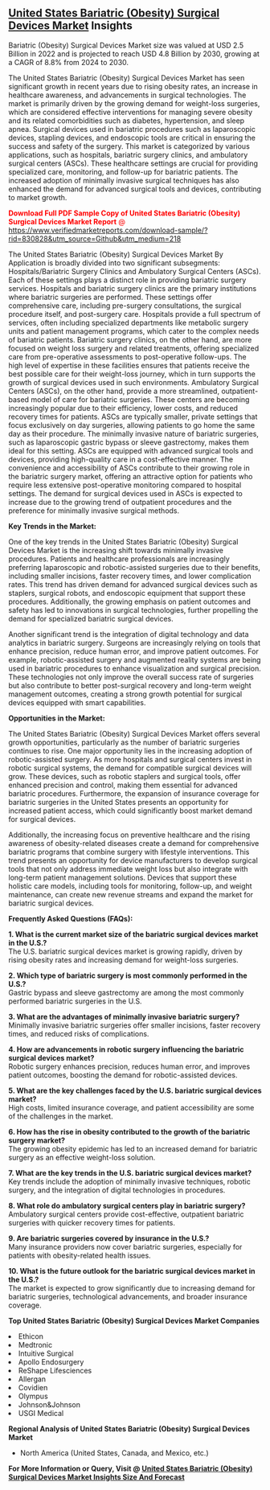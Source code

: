 <h2><a href="https://www.verifiedmarketreports.com/download-sample/?rid=830828&amp;utm_source=Github&amp;utm_medium=218" target="_blank">United States Bariatric (Obesity) Surgical Devices Market</a> Insights</h2><p>Bariatric (Obesity) Surgical Devices Market size was valued at USD 2.5 Billion in 2022 and is projected to reach USD 4.8 Billion by 2030, growing at a CAGR of 8.8% from 2024 to 2030.</p><p><p>The United States Bariatric (Obesity) Surgical Devices Market has seen significant growth in recent years due to rising obesity rates, an increase in healthcare awareness, and advancements in surgical technologies. The market is primarily driven by the growing demand for weight-loss surgeries, which are considered effective interventions for managing severe obesity and its related comorbidities such as diabetes, hypertension, and sleep apnea. Surgical devices used in bariatric procedures such as laparoscopic devices, stapling devices, and endoscopic tools are critical in ensuring the success and safety of the surgery. This market is categorized by various applications, such as hospitals, bariatric surgery clinics, and ambulatory surgical centers (ASCs). These healthcare settings are crucial for providing specialized care, monitoring, and follow-up for bariatric patients. The increased adoption of minimally invasive surgical techniques has also enhanced the demand for advanced surgical tools and devices, contributing to market growth. <p><span class=""><span style="color: #ff0000;"><strong>Download Full PDF Sample Copy of United States Bariatric (Obesity) Surgical Devices Market Report</strong> @ </span><a href="https://www.verifiedmarketreports.com/download-sample/?rid=830828&amp;utm_source=Github&amp;utm_medium=218" target="_blank">https://www.verifiedmarketreports.com/download-sample/?rid=830828&amp;utm_source=Github&amp;utm_medium=218</a></span></p></p> <p>The United States Bariatric (Obesity) Surgical Devices Market By Application is broadly divided into two significant subsegments: Hospitals/Bariatric Surgery Clinics and Ambulatory Surgical Centers (ASCs). Each of these settings plays a distinct role in providing bariatric surgery services. Hospitals and bariatric surgery clinics are the primary institutions where bariatric surgeries are performed. These settings offer comprehensive care, including pre-surgery consultations, the surgical procedure itself, and post-surgery care. Hospitals provide a full spectrum of services, often including specialized departments like metabolic surgery units and patient management programs, which cater to the complex needs of bariatric patients. Bariatric surgery clinics, on the other hand, are more focused on weight loss surgery and related treatments, offering specialized care from pre-operative assessments to post-operative follow-ups. The high level of expertise in these facilities ensures that patients receive the best possible care for their weight-loss journey, which in turn supports the growth of surgical devices used in such environments. Ambulatory Surgical Centers (ASCs), on the other hand, provide a more streamlined, outpatient-based model of care for bariatric surgeries. These centers are becoming increasingly popular due to their efficiency, lower costs, and reduced recovery times for patients. ASCs are typically smaller, private settings that focus exclusively on day surgeries, allowing patients to go home the same day as their procedure. The minimally invasive nature of bariatric surgeries, such as laparoscopic gastric bypass or sleeve gastrectomy, makes them ideal for this setting. ASCs are equipped with advanced surgical tools and devices, providing high-quality care in a cost-effective manner. The convenience and accessibility of ASCs contribute to their growing role in the bariatric surgery market, offering an attractive option for patients who require less extensive post-operative monitoring compared to hospital settings. The demand for surgical devices used in ASCs is expected to increase due to the growing trend of outpatient procedures and the preference for minimally invasive surgical methods.</p> <p><strong>Key Trends in the Market:</strong></p> <p>One of the key trends in the United States Bariatric (Obesity) Surgical Devices Market is the increasing shift towards minimally invasive procedures. Patients and healthcare professionals are increasingly preferring laparoscopic and robotic-assisted surgeries due to their benefits, including smaller incisions, faster recovery times, and lower complication rates. This trend has driven demand for advanced surgical devices such as staplers, surgical robots, and endoscopic equipment that support these procedures. Additionally, the growing emphasis on patient outcomes and safety has led to innovations in surgical technologies, further propelling the demand for specialized bariatric surgical devices.</p> <p>Another significant trend is the integration of digital technology and data analytics in bariatric surgery. Surgeons are increasingly relying on tools that enhance precision, reduce human error, and improve patient outcomes. For example, robotic-assisted surgery and augmented reality systems are being used in bariatric procedures to enhance visualization and surgical precision. These technologies not only improve the overall success rate of surgeries but also contribute to better post-surgical recovery and long-term weight management outcomes, creating a strong growth potential for surgical devices equipped with smart capabilities.</p> <p><strong>Opportunities in the Market:</strong></p> <p>The United States Bariatric (Obesity) Surgical Devices Market offers several growth opportunities, particularly as the number of bariatric surgeries continues to rise. One major opportunity lies in the increasing adoption of robotic-assisted surgery. As more hospitals and surgical centers invest in robotic surgical systems, the demand for compatible surgical devices will grow. These devices, such as robotic staplers and surgical tools, offer enhanced precision and control, making them essential for advanced bariatric procedures. Furthermore, the expansion of insurance coverage for bariatric surgeries in the United States presents an opportunity for increased patient access, which could significantly boost market demand for surgical devices.</p> <p>Additionally, the increasing focus on preventive healthcare and the rising awareness of obesity-related diseases create a demand for comprehensive bariatric programs that combine surgery with lifestyle interventions. This trend presents an opportunity for device manufacturers to develop surgical tools that not only address immediate weight loss but also integrate with long-term patient management solutions. Devices that support these holistic care models, including tools for monitoring, follow-up, and weight maintenance, can create new revenue streams and expand the market for bariatric surgical devices.</p> <p><strong>Frequently Asked Questions (FAQs):</strong></p> <p><strong>1. What is the current market size of the bariatric surgical devices market in the U.S.?</strong><br> The U.S. bariatric surgical devices market is growing rapidly, driven by rising obesity rates and increasing demand for weight-loss surgeries.</p> <p><strong>2. Which type of bariatric surgery is most commonly performed in the U.S.?</strong><br> Gastric bypass and sleeve gastrectomy are among the most commonly performed bariatric surgeries in the U.S.</p> <p><strong>3. What are the advantages of minimally invasive bariatric surgery?</strong><br> Minimally invasive bariatric surgeries offer smaller incisions, faster recovery times, and reduced risks of complications.</p> <p><strong>4. How are advancements in robotic surgery influencing the bariatric surgical devices market?</strong><br> Robotic surgery enhances precision, reduces human error, and improves patient outcomes, boosting the demand for robotic-assisted devices.</p> <p><strong>5. What are the key challenges faced by the U.S. bariatric surgical devices market?</strong><br> High costs, limited insurance coverage, and patient accessibility are some of the challenges in the market.</p> <p><strong>6. How has the rise in obesity contributed to the growth of the bariatric surgery market?</strong><br> The growing obesity epidemic has led to an increased demand for bariatric surgery as an effective weight-loss solution.</p> <p><strong>7. What are the key trends in the U.S. bariatric surgical devices market?</strong><br> Key trends include the adoption of minimally invasive techniques, robotic surgery, and the integration of digital technologies in procedures.</p> <p><strong>8. What role do ambulatory surgical centers play in bariatric surgery?</strong><br> Ambulatory surgical centers provide cost-effective, outpatient bariatric surgeries with quicker recovery times for patients.</p> <p><strong>9. Are bariatric surgeries covered by insurance in the U.S.?</strong><br> Many insurance providers now cover bariatric surgeries, especially for patients with obesity-related health issues.</p> <p><strong>10. What is the future outlook for the bariatric surgical devices market in the U.S.?</strong><br> The market is expected to grow significantly due to increasing demand for bariatric surgeries, technological advancements, and broader insurance coverage.</p> </p><p><strong>Top United States Bariatric (Obesity) Surgical Devices Market Companies</strong></p><div data-test-id=""><p><li>Ethicon</li><li> Medtronic</li><li> Intuitive Surgical</li><li> Apollo Endosurgery</li><li> ReShape Lifesciences</li><li> Allergan</li><li> Covidien</li><li> Olympus</li><li> Johnson&Johnson</li><li> USGI Medical</li></p><div><strong>Regional Analysis of&nbsp;United States Bariatric (Obesity) Surgical Devices Market</strong></div><ul><li dir="ltr"><p dir="ltr">North America&nbsp;(United States, Canada, and Mexico, etc.)</p></li></ul><p><strong>For More Information or Query, Visit @&nbsp;</strong><strong><a href="https://www.verifiedmarketreports.com/product/bariatric-obesity-surgical-devices-market/?utm_source=Github&amp;utm_medium=218" target="_blank">United States Bariatric (Obesity) Surgical Devices Market Insights Size And Forecast</a></strong></p></div>
